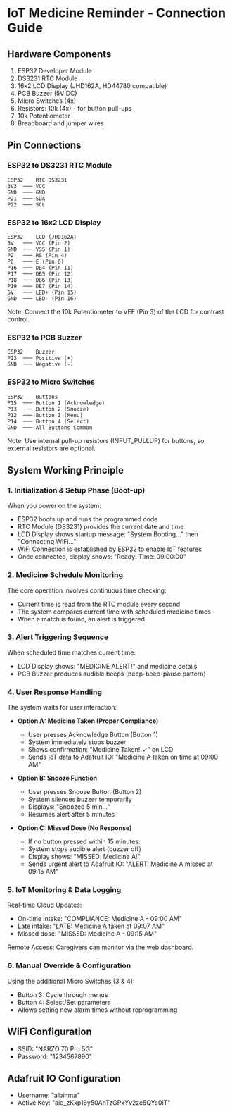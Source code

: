 # IoT Medicine Reminder - Connection Guide

## Hardware Components

1. ESP32 Developer Module
2. DS3231 RTC Module
3. 16x2 LCD Display (JHD162A, HD44780 compatible)
4. PCB Buzzer (5V DC)
5. Micro Switches (4x)
6. Resistors: 10k (4x) - for button pull-ups
7. 10k Potentiometer
8. Breadboard and jumper wires

## Pin Connections

### ESP32 to DS3231 RTC Module
```
ESP32    RTC DS3231
3V3  ─── VCC
GND  ─── GND
P21  ─── SDA
P22  ─── SCL
```

### ESP32 to 16x2 LCD Display
```
ESP32    LCD (JHD162A)
5V   ─── VCC (Pin 2)
GND  ─── VSS (Pin 1)
P2   ─── RS (Pin 4)
P0   ─── E (Pin 6)
P16  ─── DB4 (Pin 11)
P17  ─── DB5 (Pin 12)
P18  ─── DB6 (Pin 13)
P19  ─── DB7 (Pin 14)
5V   ─── LED+ (Pin 15)
GND  ─── LED- (Pin 16)
```

Note: Connect the 10k Potentiometer to VEE (Pin 3) of the LCD for contrast control.

### ESP32 to PCB Buzzer
```
ESP32    Buzzer
P23  ─── Positive (+)
GND  ─── Negative (-)
```

### ESP32 to Micro Switches
```
ESP32    Buttons
P15  ─── Button 1 (Acknowledge)
P13  ─── Button 2 (Snooze)
P12  ─── Button 3 (Menu)
P14  ─── Button 4 (Select)
GND  ─── All Buttons Common
```

Note: Use internal pull-up resistors (INPUT_PULLUP) for buttons, so external resistors are optional.

## System Working Principle

### 1. Initialization & Setup Phase (Boot-up)
When you power on the system:
- ESP32 boots up and runs the programmed code
- RTC Module (DS3231) provides the current date and time
- LCD Display shows startup message: "System Booting..." then "Connecting WiFi..."
- WiFi Connection is established by ESP32 to enable IoT features
- Once connected, display shows: "Ready! Time: 09:00:00"

### 2. Medicine Schedule Monitoring
The core operation involves continuous time checking:
- Current time is read from the RTC module every second
- The system compares current time with scheduled medicine times
- When a match is found, an alert is triggered

### 3. Alert Triggering Sequence
When scheduled time matches current time:
- LCD Display shows: "MEDICINE ALERT!" and medicine details
- PCB Buzzer produces audible beeps (beep-beep-pause pattern)

### 4. User Response Handling
The system waits for user interaction:
- **Option A: Medicine Taken (Proper Compliance)**
  - User presses Acknowledge Button (Button 1)
  - System immediately stops buzzer
  - Shows confirmation: "Medicine Taken! ✓" on LCD
  - Sends IoT data to Adafruit IO: "Medicine A taken on time at 09:00 AM"

- **Option B: Snooze Function**
  - User presses Snooze Button (Button 2)
  - System silences buzzer temporarily
  - Displays: "Snoozed 5 min..."
  - Resumes alert after 5 minutes

- **Option C: Missed Dose (No Response)**
  - If no button pressed within 15 minutes:
  - System stops audible alert (buzzer off)
  - Display shows: "MISSED: Medicine A!"
  - Sends urgent alert to Adafruit IO: "ALERT: Medicine A missed at 09:15 AM"

### 5. IoT Monitoring & Data Logging
Real-time Cloud Updates:
- On-time intake: "COMPLIANCE: Medicine A - 09:00 AM"
- Late intake: "LATE: Medicine A taken at 09:07 AM"
- Missed dose: "MISSED: Medicine A - 09:15 AM"

Remote Access:
Caregivers can monitor via the web dashboard.

### 6. Manual Override & Configuration
Using the additional Micro Switches (3 & 4):
- Button 3: Cycle through menus
- Button 4: Select/Set parameters
- Allows setting new alarm times without reprogramming

## WiFi Configuration
- SSID: "NARZO 70 Pro 5G"
- Password: "1234567890"

## Adafruit IO Configuration
- Username: "albinma"
- Active Key: "aio_zKxp16y50AnTzGPxYv2zc5QYc0iT"